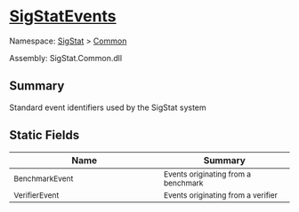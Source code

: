 # [SigStatEvents](./SigStatEvents.md)

Namespace: [SigStat]() > [Common](./README.md)

Assembly: SigStat.Common.dll

## Summary
Standard event identifiers used by the SigStat system

## Static Fields

| Name | Summary | 
| --- | --- | 
| <sub>BenchmarkEvent</sub><img width=160>| <sub>Events originating from a benchmark</sub>| <br>
| <sub>VerifierEvent</sub><img width=160>| <sub>Events originating from a verifier</sub>| <br>


